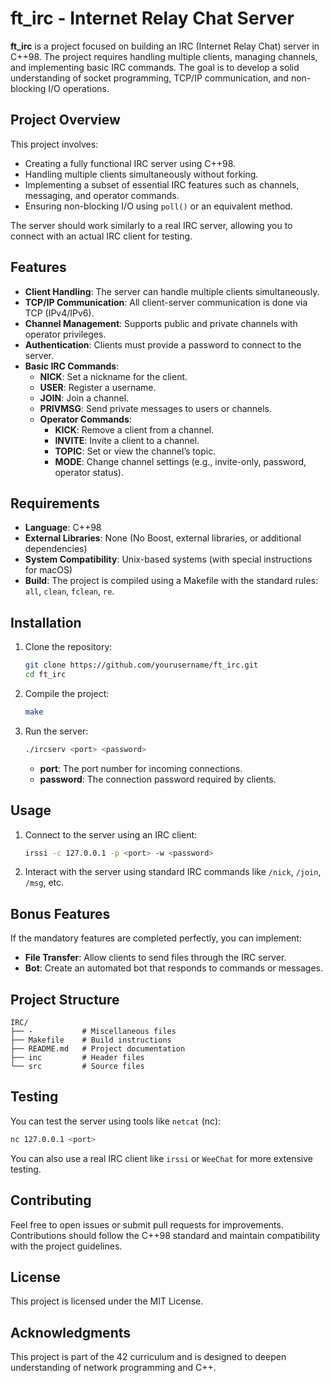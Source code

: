 # ft_irc - Internet Relay Chat Server

**ft_irc** is a project focused on building an IRC (Internet Relay Chat) server in C++98. The project requires handling multiple clients, managing channels, and implementing basic IRC commands. The goal is to develop a solid understanding of socket programming, TCP/IP communication, and non-blocking I/O operations.

## Project Overview

This project involves:
- Creating a fully functional IRC server using C++98.
- Handling multiple clients simultaneously without forking.
- Implementing a subset of essential IRC features such as channels, messaging, and operator commands.
- Ensuring non-blocking I/O using `poll()` or an equivalent method.

The server should work similarly to a real IRC server, allowing you to connect with an actual IRC client for testing.

## Features

- **Client Handling**: The server can handle multiple clients simultaneously.
- **TCP/IP Communication**: All client-server communication is done via TCP (IPv4/IPv6).
- **Channel Management**: Supports public and private channels with operator privileges.
- **Authentication**: Clients must provide a password to connect to the server.
- **Basic IRC Commands**:
    - **NICK**: Set a nickname for the client.
    - **USER**: Register a username.
    - **JOIN**: Join a channel.
    - **PRIVMSG**: Send private messages to users or channels.
    - **Operator Commands**:
        - **KICK**: Remove a client from a channel.
        - **INVITE**: Invite a client to a channel.
        - **TOPIC**: Set or view the channel’s topic.
        - **MODE**: Change channel settings (e.g., invite-only, password, operator status).

## Requirements

- **Language**: C++98
- **External Libraries**: None (No Boost, external libraries, or additional dependencies)
- **System Compatibility**: Unix-based systems (with special instructions for macOS)
- **Build**: The project is compiled using a Makefile with the standard rules: `all`, `clean`, `fclean`, `re`.

## Installation

1. Clone the repository:
    ```bash
    git clone https://github.com/yourusername/ft_irc.git
    cd ft_irc
    ```

2. Compile the project:
    ```bash
    make
    ```

3. Run the server:
    ```bash
    ./ircserv <port> <password>
    ```
    - **port**: The port number for incoming connections.
    - **password**: The connection password required by clients.

## Usage

1. Connect to the server using an IRC client:
    ```bash
    irssi -c 127.0.0.1 -p <port> -w <password>
    ```
2. Interact with the server using standard IRC commands like `/nick`, `/join`, `/msg`, etc.

## Bonus Features

If the mandatory features are completed perfectly, you can implement:
- **File Transfer**: Allow clients to send files through the IRC server.
- **Bot**: Create an automated bot that responds to commands or messages.

## Project Structure

```
IRC/
├── -           # Miscellaneous files
├── Makefile    # Build instructions
├── README.md   # Project documentation
├── inc         # Header files
└── src         # Source files
```

## Testing

You can test the server using tools like `netcat` (nc):
```bash
nc 127.0.0.1 <port>
```

You can also use a real IRC client like `irssi` or `WeeChat` for more extensive testing.

## Contributing

Feel free to open issues or submit pull requests for improvements. Contributions should follow the C++98 standard and maintain compatibility with the project guidelines.

## License

This project is licensed under the MIT License.

## Acknowledgments

This project is part of the 42 curriculum and is designed to deepen understanding of network programming and C++.
